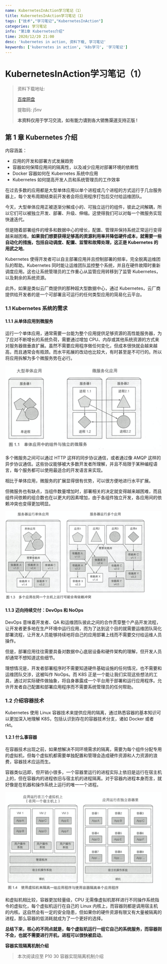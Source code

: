 ```yaml
---
name: KubernetesInAction学习笔记（1）
title: KubernetesInAction学习笔记（1）
tags: ["技术","学习笔记","KubernetesInAction"]
categories: 学习笔记
info: "第1章 Kubernetes介绍"
time: 2020/12/20 21:00
desc: 'kubernetes in action, 资料下载, 学习笔记'
keywords: ['kubernetes in action', 'k8s学习', '学习笔记']
---
```


# KubernetesInAction学习笔记（1）

> 资料下载地址:
>
> [百度网盘](https://pan.baidu.com/s/1cK2u5gcYwGk_5u4rzQYLRg)
>
> 提取码: j5nv
>
> **本资料仅用于学习交流，如有能力请到各大销售渠道支持正版 !**

## 第 1 章 Kubernetes 介绍

内容涵盖：

- 应用的开发和部署方式发展趋势
- 容器如何保障应用间的隔离性，以及减少应用对部署环境的依赖性
- Docker 容器如何在 Kubernetes 系统中应用
- Kubernetes 如何提高开发人员和系统管理员的工作效率

在过去多数的应用都是大型单体应用以单个进程或几个进程的方式运行于几台服务器上，每个发布周期结束前开发者会将应用程序打包后交付给运维团队。

今天，大型单体应用正被逐渐分解成小的、可独立运行的组件，彼此之间解耦，所以它们可以被独立开发、部署、升级、伸缩。这使得我们可以对每一个微服务实现快速迭代。

但是随着部署组件的增多和数据中心的增长，配置、管理并保持系统正常运行变得越来越困难。**如果我们想要获得足够高的资源利用率并降低硬件成本，就需要一些自动化的措施，包括自动调度、配置、监管和故障处理，这正是 Kubernetes 的用武之地**。

Kubernetes 使得开发者可以自主部署应用并且控制部署的频率，完全脱离运维团队的帮助。Kubernetes 同时能让运维团队监控整个系统，并且在硬件故障时重新调度应用。这也让系统管理员的工作重心从监管应用转移到了监管 Kubernetes，以及剩余的系统资源。

此外，如果是类似云厂商提供的那种超大型数据中心，通过 Kubernetes，云厂商提供给开发者的是一个可部署且可运行的任何类型应用的简易化云平台。

### 1.1 Kubernetes 系统的需求

#### 1.1.1 从单体应用到微服务

运行一个单体应用，通常需要一台能为整个应用提供足够资源的高性能服务器，为了应对不断增长的系统负荷，需要通过增加 CPU、内存或其他系统资源的方式来对服务器做垂直扩展。虽然不需要应用程序做任何变化，但成本很快就会越来越高，而且通常会有瓶颈。而水平拓展的改动也比较大，有时甚至是不可行的。所以将应用拆解为多个微服务势在必行。

![1-1.png](./images/1-1.png)

多个微服务之间可以通过 HTTP 这样的同步协议通信，或者通过像 AMQP 这样的异步协议通信。这些协议能够被大多数开发者所理解，并且不局限于某种编程语言，每个服务都可以使用最适合的开发语言来实现。

相比于单体应用，微服务的扩展显得很有优势，可以很方便地进行水平扩展。

但微服务也有缺点，当组件数量增加时，部署相关的决定就变得越来越困难，而且组件间依赖的组合数也在以更大的因素增加，由于各组件独立开发，各应用间的依赖冲突也变得更加明显。

![1-3.png](./images/1-3.png)

#### 1.1.3 迈向持续交付：DevOps 和 NoOps

DevOps 意味着开发者、QA 和运维团队彼此之间的合作贯穿整个产品开发流程，让开发者更多地在生产环境中运行应用，而为了达到这个目的就需要运维团队简化部署流程，让开发人员能够持续地将自己的应用部署上线而不需要交付给运维人员操作。

但是，部署应用往往需要具备对数据中心底层设备和硬件架构的理解，但开发人员却通常不想知道这些细节。

理想情况是，开发者部署程序时不需要知道硬件基础设施的任何情况，也不需要和运维团队交涉，这被叫作 NoOps。而 K8S 正是一个能让我们实现这些想法的工具，通过对实际硬件做抽象，将自身暴露成一个平台用于部署和运行应用程序。允许开发者自己配置和部署应用程序而不需要系统管理员的任何帮助。

### 1.2 介绍容器技术

Kubernetes 使用 Linux 容器技术来提供应用的隔离，通过熟悉容器的基本知识可以更加深入地理解 K8S，包括认识到存在的容器技术分支，诸如 Docker 或者 rkt。

#### 1.2.1 什么事容器

在容器技术出现之前，如果想解决不同环境需求的隔离，需要为每个组件分配专用的虚拟机，但每个虚拟机都需要单独配置和管理会造成硬件资源和人力资源的浪费，容器技术应运而生。

容器类似迅即，但开销小很多，一个容器里运行的进程实际上依旧是运行在宿主机上的，但在容器内的进程依旧与宿主机的进程隔离。对于容器内进程本身而言，就好像是在机器和操作系统上运行的唯一一个进程。

![1-4.png](./images/1-4.png)

和虚拟机相比较，容器更加轻量级，CPU 无需像虚拟机那样进行不同操作系统指令的虚拟化，每个虚拟机运行在自己的 Linux 内核上，而容器则都是调用宿主机的内核。这自然会有一定的安全隐患，但如果你的硬件资源有限又有大量被隔离的进程，那么容器的低消耗就成为了一个更好的选择。

**总结下来，核心的不同点就是，每个虚拟机运行一组它自己的系统服务，而容器则不会，也就不需要进行开机，进程可以很快被启动**。



**容器实现隔离机制介绍**







> 本次阅读应至 P10 30 容器实现隔离机制介绍





